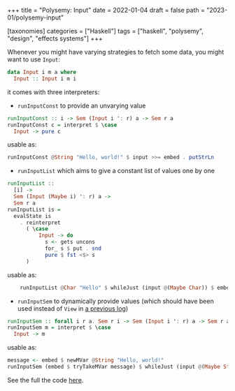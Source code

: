 +++
title = "Polysemy: Input"
date = 2022-01-04
draft = false
path = "2023-01/polysemy-input"

[taxonomies]
categories = ["Haskell"]
tags = ["haskell", "polysemy", "design", "effects systems"]
+++

Whenever you might have varying strategies to fetch some data, you might want to use `Input`:

```haskell
data Input i m a where
  Input :: Input i m i
```

it comes with three interpreters:

* `runInputConst` to provide an unvarying value

```haskell
runInputConst :: i -> Sem (Input i ': r) a -> Sem r a
runInputConst c = interpret $ \case
  Input -> pure c
```

usable as:

```haskell
runInputConst @String "Hello, world!" $ input >>= embed . putStrLn
```

* `runInputList` which aims to give a constant list of values one by one

```haskell
runInputList ::
  [i] ->
  Sem (Input (Maybe i) ': r) a ->
  Sem r a
runInputList is =
  evalState is
    . reinterpret
      ( \case
          Input -> do
            s <- gets uncons
            for_ s $ put . snd
            pure $ fst <$> s
      )
```

usable as:

```haskell
    runInputList @Char "Hello" $ whileJust (input @(Maybe Char)) $ embed . print
```

* `runInputSem` to dynamically provide values (which should have been used instead of `View` in [a previous log](@/2022-12-14_polysemy-interpretation-effects-injection.md))

```haskell
runInputSem :: forall i r a. Sem r i -> Sem (Input i ': r) a -> Sem r a
runInputSem m = interpret $ \case
  Input -> m
```

usable as:

```haskell
message <- embed $ newMVar @String "Hello, world!"
runInputSem (embed $ tryTakeMVar message) $ whileJust (input @(Maybe String)) $ embed . putStrLn
```

See the full the code [here](https://github.com/blackheaven/blackheaven.github.io/blob/master/content/code/polysemy/src/Input.hs).
